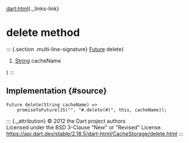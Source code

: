 [dart:html](../../dart-html/dart-html-library){._links-link}

delete method
=============

::: {.section .multi-line-signature}
[Future](../../dart-async/future-class) delete(

1.  [String](../../dart-core/string-class) cacheName

)
:::

Implementation {#source}
--------------

``` {.language-dart data-language="dart"}
Future delete(String cacheName) =>
    promiseToFuture(JS("", "#.delete(#)", this, cacheName));
```

::: {._attribution}
© 2012 the Dart project authors\
Licensed under the BSD 3-Clause \"New\" or \"Revised\" License.\
<https://api.dart.dev/stable/2.18.5/dart-html/CacheStorage/delete.html>
:::
